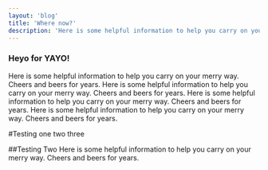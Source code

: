 ```yaml
---
layout: 'blog'
title: 'Where now?'
description: 'Here is some helpful information to help you carry on your merry way. Cheers and beers for years. Here is some helpful information to help you carry on your merry way. Cheers and beers for years.'
---
```


### Heyo for YAYO!

Here is some helpful information to help you carry on your merry way. Cheers and beers for years. Here is some helpful information to help you carry on your merry way. Cheers and beers for years. Here is some helpful information to help you carry on your merry way. Cheers and beers for years. Here is some helpful information to help you carry on your merry way. Cheers and beers for years.

#Testing one two three

##Testing Two
Here is some helpful information to help you carry on your merry way. Cheers and beers for years.
